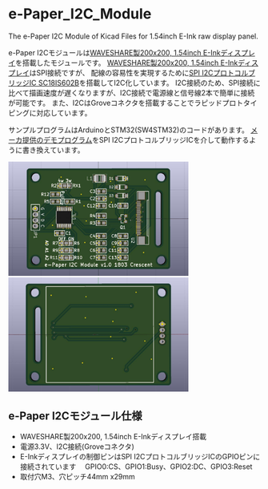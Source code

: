 # e-Paper_I2C_Module
The e-Paper I2C Module of Kicad Files for 1.54inch E-Ink raw display panel. 

e-Paper I2Cモジュールは[WAVESHARE製200x200, 1.54inch E-Inkディスプレイ][0]を搭載したモジュールです。
[WAVESHARE製200x200, 1.54inch E-Inkディスプレイ][0]はSPI接続ですが、
配線の容易性を実現するために[SPI I2CプロトコルブリッジIC SC18IS602B][1]を搭載してI2C化しています。
I2C接続のため、SPI接続に比べて描画速度が遅くなりますが、I2C接続で電源線と信号線2本で簡単に接続が可能です。
また、I2CはGroveコネクタを搭載することでラピッドプロトタイピングに対応しています。

サンプルプログラムはArduinoとSTM32(SW4STM32)のコードがあります。
[メーカ提供のデモプログラム][2]をSPI I2CプロトコルブリッジICを介して動作するように書き換えています。


<img src="https://github.com/meerstern/e-Paper_I2C_Module/blob/master/e-paper1.jpg" width="360">

<img src="https://github.com/meerstern/e-Paper_I2C_Module/blob/master/e-paper2.jpg" width="360">


## e-Paper I2Cモジュール仕様
  * WAVESHARE製200x200, 1.54inch E-Inkディスプレイ搭載
  * 電源3.3V、I2C接続(Groveコネクタ)
  * E-Inkディスプレイの制御ピンはSPI I2CプロトコルブリッジICのGPIOピンに接続されています
  　GPIO0:CS、GPIO1:Busy、GPIO2:DC、GPIO3:Reset
  * 取付穴M3、穴ピッチ44mm x29mm
  


[0]: https://www.waveshare.com/product/1.54inch-e-paper.htm "*0"
[1]: https://www.nxp.com/products/analog/signal-chain/bridges/ic-bus-to-spi-bridge:SC18IS602B "*1"
[2]: https://www.waveshare.com/wiki/1.54inch_e-Paper_Module "*2"
